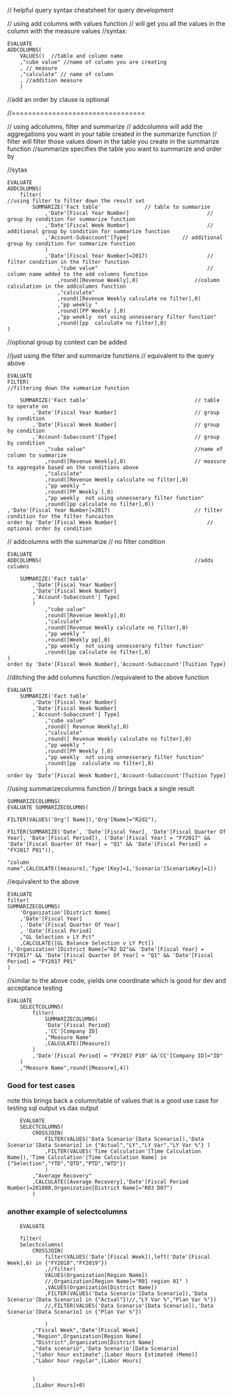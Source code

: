 // helpful query syntax cheatsheet for query development



// using add columns with values function
// will get you all the values in the column with the measure values
//syntax:

	EVALUATE
	ADDCOLUMNS(
		VALUES()  //table and column name
		,"cube value" //name of column you are creating
		, // measure
		,"calculate" // name of column
		, //addition measure
		)
//add an order by clause is optional	
	
	
//=================================

// using adcolumns, filter and summarize
// addcolumns will add the aggregations you want in your table created in the summarize function
// filter will filter those values down in the table you create in the summarize function
//summarize specifies the table you want to summarize and order by



//sytax

	EVALUATE
	ADDCOLUMNS(
		filter(														//using filter to filter down the result set
			SUMMARIZE('Fact table'				// table to summarize
				,'Date'[Fiscal Year Number]							// group by condition for summarize function
				,'Date'[Fiscal Week Number]							// additional group by condition for summarize function
				,'Account-Subaccount'[Type]					// additional group by condition for summarize function
				)
				,'Date'[Fiscal Year Number]=2017)					// filter condition in the filter function
					,"cube value"									// column name added to the add columns function
					,round([Revenue Weekly],0)					//column calculation in the addcolumns function
					,"calculate"
					,round([Revenue Weekly calculate no filter],0)
					,"pp weekly "
					,round([PP Weekly ],0)
					,"pp weekly  not using unnesserary filter function"
					,round([pp  calculate no filter],0)
	)
//optional group by context can be added



//just using the filter and summarize functions
// equivalent to the query above


	EVALUATE
	FILTER(															//filtering down the summarize function
	
		SUMMARIZE('Fact table'									// table to operate on 
			,'Date'[Fiscal Year Number]							// group by condition	
			,'Date'[Fiscal Week Number]							// group by condition
			,'Account-Subaccount'[Type]							// group by condition
				,"cube value"									//name of column to summarize		
				,round([Revenue Weekly],0)						// measure to aggregate based on the conditions above
				,"calculate"
				,round([Revenue Weekly calculate no filter],0)
				,"pp weekly "
				,round([PP Weekly ],0)
				,"pp weekly  not using unnesserary filter function"
				,round([pp calculate no filter],0))
	,'Date'[Fiscal Year Number]=2017)							// filter condition for the filter funcaiton			
	order by 'Date'[Fiscal Week Number]								// optional order by condition



// addcolumns with the summarize
// no filter condition



	EVALUATE
	ADDCOLUMNS(													//adds columns
	
		SUMMARIZE('Fact table'
			,'Date'[Fiscal Year Number]
			,'Date'[Fiscal Week Number]
			,'Account-Subaccount'[ Type]
			)
				,"cube value"
				,round([Revenue Weekly],0)
				,"calculate"
				,round([Revenue Weekly calculate no filter],0)
				,"pp weekly "
				,round([Weekly pp],0)
				,"pp weekly  not using unnesserary filter function"
				,round([pp calculate no filter],0)
	)
	order by 'Date'[Fiscal Week Number],'Account-Subaccount'[Tuition Type]


//ditching the add columns function
//equivalent to the above function


	EVALUATE	
		SUMMARIZE('Fact table'
			,'Date'[Fiscal Year Number]
			,'Date'[Fiscal Week Number]
			,'Account-Subaccount'[ Type]			
				,"cube value"
				,round([ Revenue Weekly],0)
				,"calculate"
				,round([ Revenue Weekly calculate no filter],0)
				,"pp weekly "
				,round([PP Weekly ],0)
				,"pp weekly  not using unnesserary filter function"
				,round([pp  calculate no filter],0)
				)
	order by 'Date'[Fiscal Week Number],'Account-Subaccount'[Tuition Type]



//using summarizecolumns function
// brings back a single result

	SUMMARIZECOLUMNS(
	EVALUATE SUMMARIZECOLUMNS(

	FILTER(VALUES('Org'[ Name]),'Org'[Name]="R2d2"),

	FILTER(SUMMARIZE('Date', 'Date'[Fiscal Year], 'Date'[Fiscal Quarter Of Year], 'Date'[Fiscal Period]), ('Date'[Fiscal Year] = "FY2017" && 'Date'[Fiscal Quarter Of Year] = "Q1" && 'Date'[Fiscal Period] = "FY2017 P01")),

	"column name",CALCULATE([measure],'Type'[Key]=1,'Scenario'[ScenarioKey]=1))


//equivalent to the above

	EVALUATE
	filter(	
	SUMMARIZECOLUMNS(	
		'Organization'[District Name]
		,'Date'[Fiscal Year]
		, 'Date'[Fiscal Quarter Of Year]
		, 'Date'[Fiscal Period]
		,"GL Selection v LY Pct"
		,CALCULATE([GL Balance Selection v LY Pct])
	),'Organization'[District Name]="R2 D2"&& 'Date'[Fiscal Year] = "FY2017" && 'Date'[Fiscal Quarter Of Year] = "Q1" && 'Date'[Fiscal Period] = "FY2017 P01"
	)

//similar to the above code, yields one coordinate which is good for dev and acceptance testing

	EVALUATE
		SELECTCOLUMNS(
			filter(	
				SUMMARIZECOLUMNS(	
				'Date'[Fiscal Period]
				,'CC'[Company ID]
				,"Measure Name"
				,CALCULATE([Measure])
			) 
			,'Date'[Fiscal Period] = "FY2017 P10" &&'CC'[Company ID]="ID"
		)
		,"Measure Name",round([Measure],4))

### Good for test cases

note this brings back a column/table of values that is a good use case for testing sql output vs dax output

		EVALUATE
		SELECTCOLUMNS(
			CROSSJOIN(
				FILTER(VALUES('Data Scenario'[Data Scenario]),'Data Scenario'[Data Scenario] in {"Actual","LY","LY Var","LY Var %"} )
				,FILTER(VALUES('Time Calculation'[Time Calculation Name]),'Time Calculation'[Time Calculation Name] in {"Selection","YTD","QTD","PTD","WTD"})
				)
			,"Average Recovery"
			,CALCULATE([Average Recovery],'Date'[Fiscal Period Number]=201808,Organization[District Name]="R03 D07")
			)


### another example of selectcolumns

		EVALUATE

		filter(
		Selectcolumns(
			CROSSJOIN(
				filter(VALUES('Date'[Fiscal Week]),left('Date'[Fiscal Week],6) in {"FY2018","FY2019"})
				,//filter(
				VALUES(Organization[Region Name])
				//,Organization[Region Name]="R01 region 01" )
				,VALUES(Organization[District Name])
				,FILTER(VALUES('Data Scenario'[Data Scenario]),'Data Scenario'[Data Scenario] in {"Actual"})//,"LY Var %","Plan Var %"})
				//,FILTER(VALUES('Data Scenario'[Data Scenario]),'Data Scenario'[Data Scenario] in {"Plan Var %"})

				)
			,"Fiscal Week",'Date'[Fiscal Week]	
			,"Region",Organization[Region Name]	
			,"District",Organization[District Name]
			,"data scenario",'Data Scenario'[Data Scenario]
			,"labor hour estimate",[Labor Hours Estimated (Memo)]
			,"Labor hour regular",[Labor Hours]


			)
			,[Labor Hours]>0)
